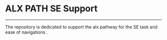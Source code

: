 # ALX PATH SE Support
---

The repository is dedicated to support the alx pathway for the SE task and ease of navigations .
